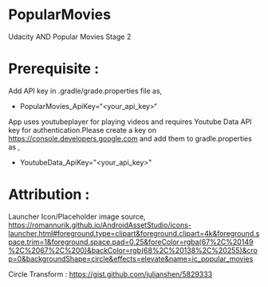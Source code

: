 # PopularMovies
Udacity AND Popular Movies Stage 2

# Prerequisite : 
Add API key in .gradle/grade.properties file as,
- PopularMovies_ApiKey=“<your_api_key>“

App uses youtubeplayer for playing videos and requires Youtube Data API key for authentication.Please create a key on https://console.developers.google.com and add them to gradle.properties as ,
- YoutubeData_ApiKey="<your_api_key>"


# Attribution : 
Launcher Icon/Placeholder image source, 
https://romannurik.github.io/AndroidAssetStudio/icons-launcher.html#foreground.type=clipart&foreground.clipart=4k&foreground.space.trim=1&foreground.space.pad=0.25&foreColor=rgba(67%2C%20149%2C%2067%2C%200)&backColor=rgb(68%2C%20138%2C%20255)&crop=0&backgroundShape=circle&effects=elevate&name=ic_popular_movies

Circle Transform :
https://gist.github.com/julianshen/5829333

